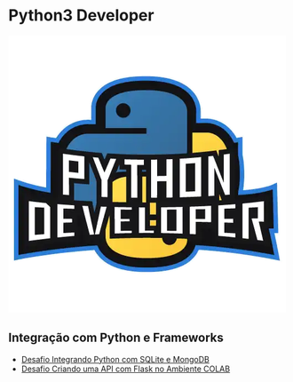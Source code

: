 # Python3 Developer

![image](https://raw.githubusercontent.com/Giuseppe31-s/Python3_developer/master/img/pythondeveloper.webp)

## Integração com Python e Frameworks

  * [Desafio Integrando Python com SQLite e MongoDB](https://github.com/Giuseppe31-s/Python3_developer/tree/master/Integra%C3%A7%C3%A3o%20com%20Python%20e%20Frameworks)
  * [Desafio Criando uma API com Flask no Ambiente COLAB](https://github.com/Giuseppe31-s/Python3_developer/tree/master/Integra%C3%A7%C3%A3o%20com%20Python%20e%20Frameworks)
